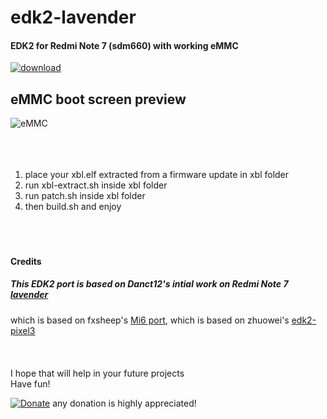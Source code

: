 # edk2-lavender

#### EDK2 for Redmi Note 7 (sdm660) with working eMMC
[![download](https://img.shields.io/github/downloads/serdeliuk/edk2-lavender/total)](https://github.com/serdeliuk/edk2-lavender/releases/download/1/edk2-lavender.0.0.1.zip)

eMMC boot screen preview
---
![eMMC](https://github.com/serdeliuk/edk2-lavender/blob/main/pictures/emmc-efi.boot.jpg)
<br><br><br><br>
1. place your xbl.elf extracted from a firmware update in xbl folder
2. run xbl-extract.sh inside xbl folder
3. run patch.sh inside xbl folder
4. then build.sh and enjoy
<br><br><br><br>
#### Credits
##### This EDK2 port is based on Danct12's intial work on Redmi Note 7 [lavender](https://github.com/dreemurrs-embedded/edk2-lavender)
which is based on fxsheep's [Mi6 port](https://github.com/fxsheep/edk2-sagit/), which is based on zhuowei's [edk2-pixel3](https://github.com/Pixel3Dev/edk2-pixel3)
<br><br><br><br>
I hope that will help in your future projects<br>
Have fun!

[![Donate](https://img.shields.io/badge/Donate-PayPal-green.svg)](https://paypal.me/serdeliuk) any donation is highly appreciated!
